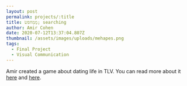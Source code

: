 ```yaml
---
layout: post
permalink: projects/:title
title: מָמְחפשׂ; searching
author: Amir Cohen
date: 2020-07-12T13:37:04.807Z
thumbnail: /assets/images/uploads/mehapes.png
tags:
  - Final Project
  - Visual Communication
---
```

Amir created a game about dating life in TLV. You can read more about it [here](https://www.prtfl.co.il/archives/118212) and [here](https://xnet.ynet.co.il/articles/0,7340,L-5570532,00.html).